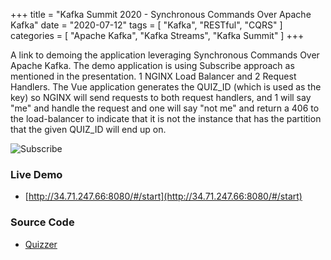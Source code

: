 +++
title = "Kafka Summit 2020 - Synchronous Commands Over Apache Kafka"
date = "2020-07-12"
tags = [ "Kafka", "RESTful", "CQRS" ]
categories = [ "Apache Kafka", "Kafka Streams", "Kafka Summit" ]
+++

A link to demoing the application leveraging Synchronous Commands Over Apache Kafka. The demo application
is using Subscribe approach as mentioned in the presentation. 1 NGINX Load Balancer and 2 Request Handlers.
The Vue application generates the QUIZ_ID (which is used as the key) so NGINX will send requests to both request
handlers, and 1 will say "me" and handle the request and one will say "not me" and return a 406 to the load-balancer
to indicate that it is not the instance that has the partition that the given QUIZ_ID will end up on.

![Subscribe](/images/ks2020.png)

### Live Demo

* [http://34.71.247.66:8080/#/start](http://34.71.247.66:8080/#/start)

### Source Code

* [Quizzer](http://github.com/nbuesing/quizzer)

